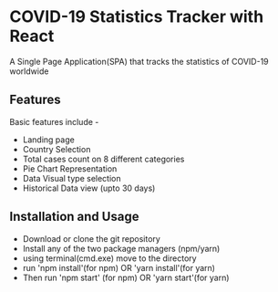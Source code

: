 # COVID-19 Statistics Tracker with React

A Single Page Application(SPA) that tracks the statistics of COVID-19 worldwide

## Features
Basic features include -

- Landing page
- Country Selection
- Total cases count on 8 different categories
- Pie Chart Representation
- Data Visual type selection
- Historical Data view (upto 30 days)

## Installation and Usage
 - Download or clone the git repository
 - Install any of the two package managers (npm/yarn)
 - using terminal(cmd.exe) move to the directory
 - run 'npm install'(for npm) OR 'yarn install'(for yarn)
 - Then run 'npm start' (for npm) OR 'yarn start'(for yarn)
 
 


